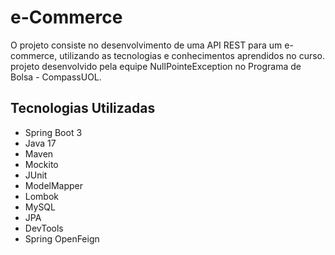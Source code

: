 # e-Commerce

O projeto consiste no desenvolvimento de uma API REST para um e-commerce, utilizando as
tecnologias e conhecimentos aprendidos no curso. projeto desenvolvido pela equipe NullPointeException no Programa de Bolsa - CompassUOL.

## Tecnologias Utilizadas

- Spring Boot 3
- Java 17
- Maven
- Mockito
- JUnit
- ModelMapper
- Lombok
- MySQL
- JPA
- DevTools
- Spring OpenFeign
